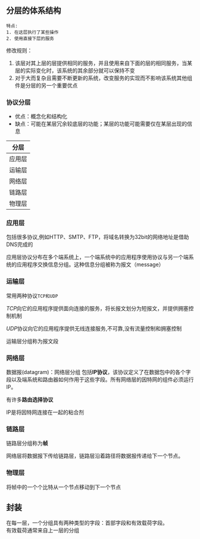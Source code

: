 
## 分层的体系结构
    特点:
    1. 在这层执行了某些操作
    2. 使用直接下层的服务
修改规则：
1. 该层对其上层的层提供相同的服务，并且使用来自下面的层的相同服务，当某层的实际变化时，该系统的其余部分就可以保持不变
2. 对于大而复杂且需要不断更新的系统，改变服务的实现而不影响该系统其他组件是分层的另一个重要优点
### 协议分层
- 优点：概念化和结构化
- 缺点：可能在某层冗余较底层的功能；某层的功能可能需要仅在某层出现的信息

|分层|
|---|
|应用层|
|运输层|
|网络层|
|链路层|
|物理层|
### 应用层
包括很多协议,例如HTTP、SMTP、FTP，将域名转换为32bit的网络地址是借助DNS完成的

应用层协议分布在多个端系统上，一个端系统中的应用程序使用协议与另一个端系统的应用程序交换信息分组。这种信息分组被称为报文（message）
### 运输层
常用两种协议`TCP和UDP`

$TCP$向它的应用程序提供面向连接的服务，将长报文划分为短报文，并提供拥塞控制机制

$UDP$协议向它的应用程序提供无线连接服务,不可靠,没有流量控制和拥塞控制

运输层分组称为报文段
### 网络层
数据报(datagram)：网络层分组
包括**IP协议**，该协议定义了在数据包中的各个字段以及端系统和路由器如何作用于这些字段。所有网络层的因特网的组件必须运行IP。

有许多**路由选择协议**

IP是将因特网连接在一起的粘合剂
### 链路层
链路层分组称为**帧**

网络层将数据报下传给链路层，链路层沿着路径将数据报传递给下一个节点。
### 物理层
将帧中的一个个比特从一个节点移动到下一个节点
## 封装
在每一层，一个分组具有两种类型的字段：首部字段和有效载荷字段。\
有效载荷通常来自上一层的分组
